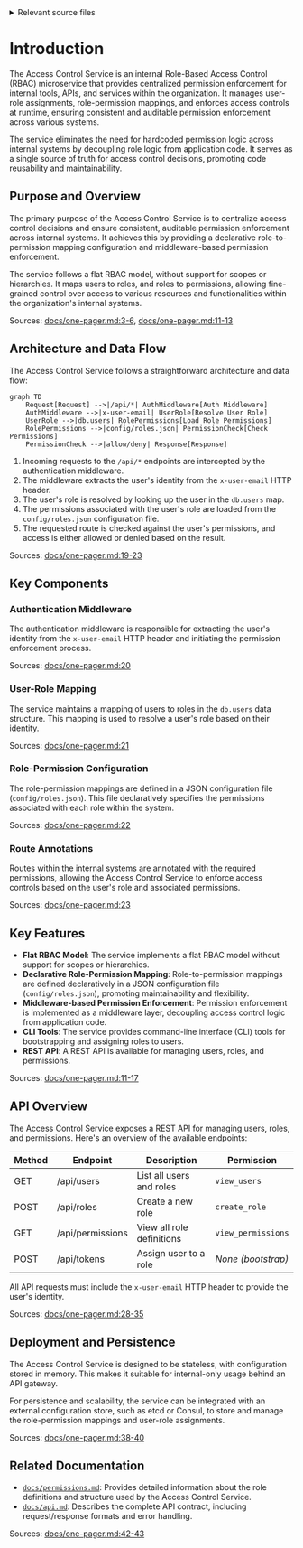 <details>
<summary>Relevant source files</summary>

The following files were used as context for generating this wiki page:

- [README.md](https://github.com/aanickode/access-control-service/blob/main/README.md)
- [docs/one-pager.md](https://github.com/aanickode/access-control-service/blob/main/docs/one-pager.md)
</details>

# Introduction

The Access Control Service is an internal Role-Based Access Control (RBAC) microservice that provides centralized permission enforcement for internal tools, APIs, and services within the organization. It manages user-role assignments, role-permission mappings, and enforces access controls at runtime, ensuring consistent and auditable permission enforcement across various systems.

The service eliminates the need for hardcoded permission logic across internal systems by decoupling role logic from application code. It serves as a single source of truth for access control decisions, promoting code reusability and maintainability.

## Purpose and Overview

The primary purpose of the Access Control Service is to centralize access control decisions and ensure consistent, auditable permission enforcement across internal systems. It achieves this by providing a declarative role-to-permission mapping configuration and middleware-based permission enforcement.

The service follows a flat RBAC model, without support for scopes or hierarchies. It maps users to roles, and roles to permissions, allowing fine-grained control over access to various resources and functionalities within the organization's internal systems.

Sources: [docs/one-pager.md:3-6](), [docs/one-pager.md:11-13]()

## Architecture and Data Flow

The Access Control Service follows a straightforward architecture and data flow:

```mermaid
graph TD
    Request[Request] -->|/api/*| AuthMiddleware[Auth Middleware]
    AuthMiddleware -->|x-user-email| UserRole[Resolve User Role]
    UserRole -->|db.users| RolePermissions[Load Role Permissions]
    RolePermissions -->|config/roles.json| PermissionCheck[Check Permissions]
    PermissionCheck -->|allow/deny| Response[Response]
```

1. Incoming requests to the `/api/*` endpoints are intercepted by the authentication middleware.
2. The middleware extracts the user's identity from the `x-user-email` HTTP header.
3. The user's role is resolved by looking up the user in the `db.users` map.
4. The permissions associated with the user's role are loaded from the `config/roles.json` configuration file.
5. The requested route is checked against the user's permissions, and access is either allowed or denied based on the result.

Sources: [docs/one-pager.md:19-23]()

## Key Components

### Authentication Middleware

The authentication middleware is responsible for extracting the user's identity from the `x-user-email` HTTP header and initiating the permission enforcement process.

Sources: [docs/one-pager.md:20]()

### User-Role Mapping

The service maintains a mapping of users to roles in the `db.users` data structure. This mapping is used to resolve a user's role based on their identity.

Sources: [docs/one-pager.md:21]()

### Role-Permission Configuration

The role-permission mappings are defined in a JSON configuration file (`config/roles.json`). This file declaratively specifies the permissions associated with each role within the system.

Sources: [docs/one-pager.md:22]()

### Route Annotations

Routes within the internal systems are annotated with the required permissions, allowing the Access Control Service to enforce access controls based on the user's role and associated permissions.

Sources: [docs/one-pager.md:23]()

## Key Features

- **Flat RBAC Model**: The service implements a flat RBAC model without support for scopes or hierarchies.
- **Declarative Role-Permission Mapping**: Role-to-permission mappings are defined declaratively in a JSON configuration file (`config/roles.json`), promoting maintainability and flexibility.
- **Middleware-based Permission Enforcement**: Permission enforcement is implemented as a middleware layer, decoupling access control logic from application code.
- **CLI Tools**: The service provides command-line interface (CLI) tools for bootstrapping and assigning roles to users.
- **REST API**: A REST API is available for managing users, roles, and permissions.

Sources: [docs/one-pager.md:11-17]()

## API Overview

The Access Control Service exposes a REST API for managing users, roles, and permissions. Here's an overview of the available endpoints:

| Method | Endpoint         | Description                   | Permission         |
|--------|------------------|-------------------------------|--------------------|
| GET    | /api/users       | List all users and roles      | `view_users`       |
| POST   | /api/roles       | Create a new role             | `create_role`      |
| GET    | /api/permissions | View all role definitions     | `view_permissions` |
| POST   | /api/tokens      | Assign user to a role         | *None (bootstrap)* |

All API requests must include the `x-user-email` HTTP header to provide the user's identity.

Sources: [docs/one-pager.md:28-35]()

## Deployment and Persistence

The Access Control Service is designed to be stateless, with configuration stored in memory. This makes it suitable for internal-only usage behind an API gateway.

For persistence and scalability, the service can be integrated with an external configuration store, such as etcd or Consul, to store and manage the role-permission mappings and user-role assignments.

Sources: [docs/one-pager.md:38-40]()

## Related Documentation

- [`docs/permissions.md`](docs/permissions.md): Provides detailed information about the role definitions and structure used by the Access Control Service.
- [`docs/api.md`](docs/api.md): Describes the complete API contract, including request/response formats and error handling.

Sources: [docs/one-pager.md:42-43]()
